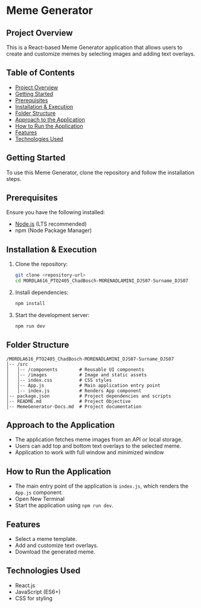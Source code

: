 # Meme Generator

## Project Overview
This is a React-based Meme Generator application that allows users to create and customize memes by selecting images and adding text overlays.

## Table of Contents
- [Project Overview](#project-overview)
- [Getting Started](#getting-started)
- [Prerequisites](#prerequisites)
- [Installation & Execution](#installation--execution)
- [Folder Structure](#folder-structure)
- [Approach to the Application](#approach-to-the-application)
- [How to Run the Application](#how-to-run-the-application)
- [Features](#features)
- [Technologies Used](#technologies-used)

## Getting Started
To use this Meme Generator, clone the repository and follow the installation steps.

## Prerequisites
Ensure you have the following installed:
- [Node.js](https://nodejs.org/) (LTS recommended)
- npm (Node Package Manager)

## Installation & Execution
1. Clone the repository:
   ```sh
   git clone <repository-url>
   cd MORDLA616_PTO2405_ChadBosch-MORENADLAMINI_DJS07-Surname_DJS07
   ```
2. Install dependencies:
   ```sh
   npm install  
   ```
3. Start the development server:
   ```sh
   npm run dev  
   ```

## Folder Structure
```
/MORDLA616_PTO2405_ChadBosch-MORENADLAMINI_DJS07-Surname_DJS07
│-- /src
│   │-- /components        # Reusable UI components
│   │-- /images            # Image and static assets
│   │-- index.css          # CSS styles
│   │-- App.js             # Main application entry point
│   │-- index.js           # Renders App component
│-- package.json           # Project dependencies and scripts
│-- README.md              # Project Objective
│-- MemeGenerator-Docs.md  # Project documentation
```

## Approach to the Application
- The application fetches meme images from an API or local storage.
- Users can add top and bottom text overlays to the selected meme.
- Application to work with full window and minimized window

## How to Run the Application
- The main entry point of the application is `index.js`, which renders the `App.js` component.
- Open New Terminal 
- Start the application using `npm run dev`.

## Features
- Select a meme template.
- Add and customize text overlays.
- Download the generated meme.

## Technologies Used
- React.js
- JavaScript (ES6+)
- CSS for styling

